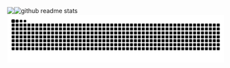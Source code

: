<div align="center">
<div style="display:flex;">
<a href="https://discord.com/users/586962558435590154" target="_blank"><img src="https://lanyard.cnrad.dev/api/586962558435590154?bg=transperent&borderRadius=unset&animated=true&idleMessage=Not%20doing%20anything%20right%20now!"></a>
<br>
<picture>
  <source media="(prefers-color-scheme: dark)" srcset="https://github-readme-stats.vercel.app/api?username=ukriu&show_icons=true&theme=date_night&include_all_commits=true&show=prs_merged">
  <source media="(prefers-color-scheme: light)" srcset="https://github-readme-stats.vercel.app/api?username=ukriu&show_icons=true&theme=rose&include_all_commits=true&show=prs_merged">
  <img alt="github readme stats" src="https://github-readme-stats.vercel.app/api?username=ukriu&show_icons=true&theme=date_night&include_all_commits=true&show=prs_merged">
</picture>
</div>
<picture>
  <source media="(prefers-color-scheme: dark)" srcset="https://raw.githubusercontent.com/ukriu/ukriu/output/github-contribution-grid-snake-dark.svg">
  <source media="(prefers-color-scheme: light)" srcset="https://raw.githubusercontent.com/ukriu/ukriu/output/github-contribution-grid-snake.svg">
  <img alt="github contribution grid snake animation" src="https://raw.githubusercontent.com/ukriu/ukriu/output/github-contribution-grid-snake.svg">
</picture>
</div>
